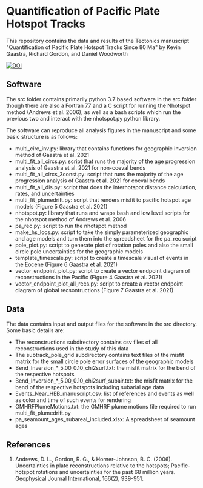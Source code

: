 # Quantification of Pacific Plate Hotspot Tracks

This repository contains the data and results of the Tectonics manuscript "Quantification of Pacific Plate Hotspot Tracks 
Since 80 Ma" by Kevin Gaastra, Richard Gordon, and Daniel Woodworth

[![DOI](https://zenodo.org/badge/376572858.svg)](https://zenodo.org/badge/latestdoi/376572858)

## Software

The src folder contains primarily python 3.7 based software in the src folder though there are also 
a Fortran 77 and a C script for running the Nhotspot method (Andrews et al. 2006), as well as a 
bash scripts which run the previous two and interact with the nhotspot.py python library.

The software can reproduce all analysis figures in the manuscript and some basic structure is as follows:  
- multi_circ_inv.py: library that contains functions for geographic inversion method of Gaastra et al. 2021  
- multi_fit_all_circs.py: script that runs the majority of the age progression analysis of Gaastra et al. 2021 for non-coeval bends  
- multi_fit_all_circs_3const.py: script that runs the majority of the age progression analysis of Gaastra et al. 2021 for coeval bends  
- multi_fit_all_dis.py: script that does the interhotspot distance calculation, rates, and uncertainties  
- multi_fit_plumedrift.py: script that renders misfit to pacific hotspot age models (Figure 5 Gaastra et al. 2021)  
- nhotspot.py: library that runs and wraps bash and low level scripts for the nhotspot method of Andrews et al. 2006  
- pa_rec.py: script to run the nhotspot method  
- make_hs_locs.py: script to take the simply parameterized geographic and age models and turn them into the spreadsheet for the pa_rec script  
- pole_plot.py: script to generate plot of rotation poles and also the small circle pole uncertainties for the geographic models  
- template_timescale.py: script to create a timescale visual of events in the Eocene (Figure 6 Gaastra et al. 2021)  
- vector_endpoint_plot.py: script to create a vector endpoint diagram of reconstructions in the Pacific (Figure 4 Gaastra et al. 2021)  
- vector_endpoint_plot_all_recs.py: script to create a vector endpoint diagram of global recsontructions (Figure 7 Gaastra et al. 2021)  

## Data

The data contains input and output files for the software in the src directory. Some basic details are:  
- The reconstructions subdirectory contains csv files of all reconstructions used in the study of this data  
- The subtrack_pole_grid subdirectory contains text files of the misfit matrix for the small circle pole error surfaces of the geographic models  
- Bend_Inversion_*_5.00_0.10_chi2surf.txt: the misfit matrix for the bend of the respective hotspots  
- Bend_Inversion_*_5.00_0.10_chi2surf_subair.txt: the misfit matrix for the bend of the respective hotspots including subarial age data  
- Events_Near_HEB_manuscript.csv: list of references and events as well as color and time of such events for rendering  
- GMHRFPlumeMotions.txt: the GMHRF plume motions file required to run multi_fit_plumedrift.py  
- pa_seamount_ages_subareal_included.xlsx: A spreadsheet of seamount ages  


## References

1) Andrews, D. L., Gordon, R. G., & Horner-Johnson, B. C. (2006). Uncertainties in plate reconstructions relative to the hotspots; Pacific-hotspot rotations and uncertainties for the past 68 million years. Geophysical Journal International, 166(2), 939-951.
